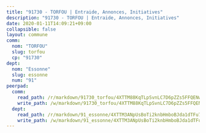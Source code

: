 ```yaml
---
title: "91730 - TORFOU | Entraide, Annonces, Initiatives"
description: "91730 - TORFOU | Entraide, Annonces, Initiatives"
date: 2020-01-11T14:09:21+09:00
collapsible: false
layout: commune
comm:
  nom: "TORFOU"
  slug: torfou
  cp: "91730"
dept:
  nom: "Essonne"
  slug: essonne
  num: "91"
peerpad:
  comm:
    read_path: /r/markdown/91730_torfou/4XTTM88KqTLpSvnLC7D6pZZs5FFQENwdki1d4oZMQAYTk1oJS
    write_path: /w/markdown/91730_torfou/4XTTM88KqTLpSvnLC7D6pZZs5FFQENwdki1d4oZMQAYTk1oJS-K3TgToYLHbaQsMq5p5rt83HVtAWz1ysUNGs6z2eSLMJLky7kY18CBXEePN66DzhWxwgToZKjeu6PEuqheQcwQT8GjZmYYSrtpPSMzgkohba951qmLnTDL5aUShJLYJgqA148Sbmc
  dept:
    read_path: /r/markdown/91_essonne/4XTTM3ANpUsBoTi2knbHmboBJda1dTFu7ky8ZK9dB2RyMMfWF
    write_path: /w/markdown/91_essonne/4XTTM3ANpUsBoTi2knbHmboBJda1dTFu7ky8ZK9dB2RyMMfWF-K3TgUyWqeJSocSvH4aaj1ao8GVHVL7XNdUYQ4QUUeH9BAdnr24zoBJ2C3FCPvjfnNG6dyrzadtyfizxGKpMjZFU9wDjSpA4g6VtDcxL8iEmbLsyV9TFoF7XzgcRopbNZHgpYvcW3
---
```


